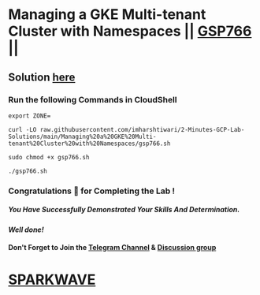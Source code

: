 # Managing a GKE Multi-tenant Cluster with Namespaces || [GSP766](https://www.cloudskillsboost.google/focuses/14861?parent=catalog) ||

## Solution [here](https://youtu.be/79EZZrdP_I0)

### Run the following Commands in CloudShell

```
export ZONE=
```
```
curl -LO raw.githubusercontent.com/imharshtiwari/2-Minutes-GCP-Lab-Solutions/main/Managing%20a%20GKE%20Multi-tenant%20Cluster%20with%20Namespaces/gsp766.sh

sudo chmod +x gsp766.sh

./gsp766.sh
```

### Congratulations 🎉 for Completing the Lab !

##### *You Have Successfully Demonstrated Your Skills And Determination.*

#### *Well done!*

#### Don't Forget to Join the [Telegram Channel](https://t.me/sparkwave.01) & [Discussion group](https://t.me/sparkwave.01chats)

# [SPARKWAVE](https://www.youtube.com/@sparkwave.01)
